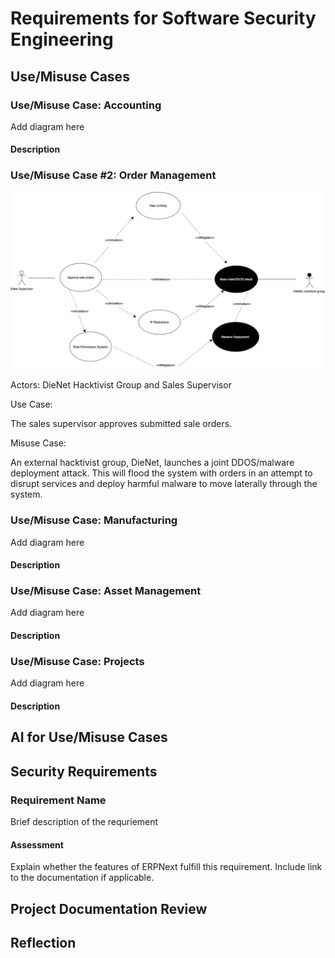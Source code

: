# Requirements for Software Security Engineering

## Use/Misuse Cases

### Use/Misuse Case: Accounting

Add diagram here

#### Description


### Use/Misuse Case #2: Order Management

![Use_Misuse Case - Order Management](/Use_Misuse%20Case%20-%20Order%20Management.drawio.drawio.png)

Actors:
DieNet Hacktivist Group and Sales Supervisor

Use Case:

The sales supervisor approves submitted sale orders.

Misuse Case:

An external hacktivist group, DieNet, launches a joint DDOS/malware deployment attack. This will flood the system with orders in an attempt to disrupt services and deploy harmful malware to move laterally through the system.

### Use/Misuse Case: Manufacturing

Add diagram here

#### Description

### Use/Misuse Case: Asset Management

Add diagram here

#### Description


### Use/Misuse Case: Projects

Add diagram here

#### Description


## AI for Use/Misuse Cases


## Security Requirements

### Requirement Name

Brief description of the requriement

#### Assessment

Explain whether the features of ERPNext fulfill this requirement. Include link to the documentation if applicable.


## Project Documentation Review


## Reflection
